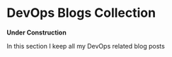 # DevOps Blogs Collection

**Under Construction**

In this section I keep all my DevOps related blog posts